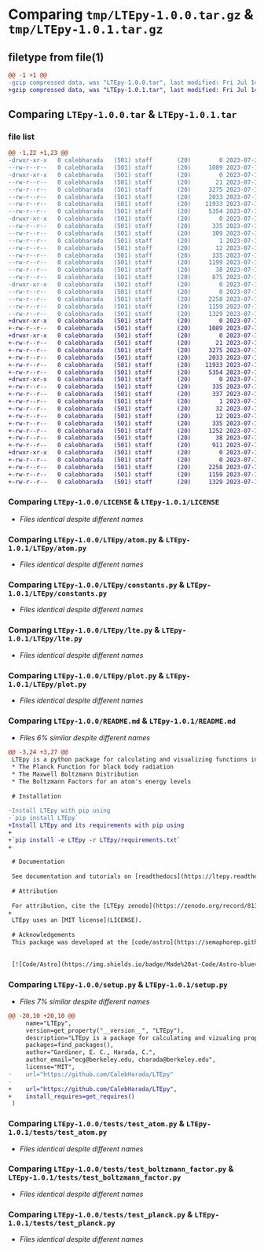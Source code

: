 # Comparing `tmp/LTEpy-1.0.0.tar.gz` & `tmp/LTEpy-1.0.1.tar.gz`

## filetype from file(1)

```diff
@@ -1 +1 @@
-gzip compressed data, was "LTEpy-1.0.0.tar", last modified: Fri Jul 14 15:20:01 2023, max compression
+gzip compressed data, was "LTEpy-1.0.1.tar", last modified: Fri Jul 14 16:28:28 2023, max compression
```

## Comparing `LTEpy-1.0.0.tar` & `LTEpy-1.0.1.tar`

### file list

```diff
@@ -1,22 +1,23 @@
-drwxr-xr-x   0 calebharada   (501) staff       (20)        0 2023-07-14 15:20:01.625787 LTEpy-1.0.0/
--rw-r--r--   0 calebharada   (501) staff       (20)     1089 2023-07-14 14:07:27.000000 LTEpy-1.0.0/LICENSE
-drwxr-xr-x   0 calebharada   (501) staff       (20)        0 2023-07-14 15:20:01.622343 LTEpy-1.0.0/LTEpy/
--rw-r--r--   0 calebharada   (501) staff       (20)       21 2023-07-14 15:16:18.000000 LTEpy-1.0.0/LTEpy/__init__.py
--rw-r--r--   0 calebharada   (501) staff       (20)     3275 2023-07-14 14:07:27.000000 LTEpy-1.0.0/LTEpy/atom.py
--rw-r--r--   0 calebharada   (501) staff       (20)     2033 2023-07-12 16:10:18.000000 LTEpy-1.0.0/LTEpy/constants.py
--rw-r--r--   0 calebharada   (501) staff       (20)    11933 2023-07-14 14:07:27.000000 LTEpy-1.0.0/LTEpy/lte.py
--rw-r--r--   0 calebharada   (501) staff       (20)     5354 2023-07-14 14:07:27.000000 LTEpy-1.0.0/LTEpy/plot.py
-drwxr-xr-x   0 calebharada   (501) staff       (20)        0 2023-07-14 15:20:01.623693 LTEpy-1.0.0/LTEpy.egg-info/
--rw-r--r--   0 calebharada   (501) staff       (20)      335 2023-07-14 15:20:01.000000 LTEpy-1.0.0/LTEpy.egg-info/PKG-INFO
--rw-r--r--   0 calebharada   (501) staff       (20)      309 2023-07-14 15:20:01.000000 LTEpy-1.0.0/LTEpy.egg-info/SOURCES.txt
--rw-r--r--   0 calebharada   (501) staff       (20)        1 2023-07-14 15:20:01.000000 LTEpy-1.0.0/LTEpy.egg-info/dependency_links.txt
--rw-r--r--   0 calebharada   (501) staff       (20)       12 2023-07-14 15:20:01.000000 LTEpy-1.0.0/LTEpy.egg-info/top_level.txt
--rw-r--r--   0 calebharada   (501) staff       (20)      335 2023-07-14 15:20:01.625477 LTEpy-1.0.0/PKG-INFO
--rw-r--r--   0 calebharada   (501) staff       (20)     1199 2023-07-14 15:16:18.000000 LTEpy-1.0.0/README.md
--rw-r--r--   0 calebharada   (501) staff       (20)       38 2023-07-14 15:20:01.625915 LTEpy-1.0.0/setup.cfg
--rw-r--r--   0 calebharada   (501) staff       (20)      875 2023-07-12 17:59:38.000000 LTEpy-1.0.0/setup.py
-drwxr-xr-x   0 calebharada   (501) staff       (20)        0 2023-07-14 15:20:01.625019 LTEpy-1.0.0/tests/
--rw-r--r--   0 calebharada   (501) staff       (20)        0 2023-07-14 14:07:27.000000 LTEpy-1.0.0/tests/__init__.py
--rw-r--r--   0 calebharada   (501) staff       (20)     2258 2023-07-14 14:07:27.000000 LTEpy-1.0.0/tests/test_atom.py
--rw-r--r--   0 calebharada   (501) staff       (20)     1159 2023-07-14 14:07:27.000000 LTEpy-1.0.0/tests/test_boltzmann_factor.py
--rw-r--r--   0 calebharada   (501) staff       (20)     1329 2023-07-14 14:07:27.000000 LTEpy-1.0.0/tests/test_planck.py
+drwxr-xr-x   0 calebharada   (501) staff       (20)        0 2023-07-14 16:28:28.913709 LTEpy-1.0.1/
+-rw-r--r--   0 calebharada   (501) staff       (20)     1089 2023-07-14 14:07:27.000000 LTEpy-1.0.1/LICENSE
+drwxr-xr-x   0 calebharada   (501) staff       (20)        0 2023-07-14 16:28:28.909055 LTEpy-1.0.1/LTEpy/
+-rw-r--r--   0 calebharada   (501) staff       (20)       21 2023-07-14 16:27:32.000000 LTEpy-1.0.1/LTEpy/__init__.py
+-rw-r--r--   0 calebharada   (501) staff       (20)     3275 2023-07-14 14:07:27.000000 LTEpy-1.0.1/LTEpy/atom.py
+-rw-r--r--   0 calebharada   (501) staff       (20)     2033 2023-07-12 16:10:18.000000 LTEpy-1.0.1/LTEpy/constants.py
+-rw-r--r--   0 calebharada   (501) staff       (20)    11933 2023-07-14 14:07:27.000000 LTEpy-1.0.1/LTEpy/lte.py
+-rw-r--r--   0 calebharada   (501) staff       (20)     5354 2023-07-14 14:07:27.000000 LTEpy-1.0.1/LTEpy/plot.py
+drwxr-xr-x   0 calebharada   (501) staff       (20)        0 2023-07-14 16:28:28.911325 LTEpy-1.0.1/LTEpy.egg-info/
+-rw-r--r--   0 calebharada   (501) staff       (20)      335 2023-07-14 16:28:28.000000 LTEpy-1.0.1/LTEpy.egg-info/PKG-INFO
+-rw-r--r--   0 calebharada   (501) staff       (20)      337 2023-07-14 16:28:28.000000 LTEpy-1.0.1/LTEpy.egg-info/SOURCES.txt
+-rw-r--r--   0 calebharada   (501) staff       (20)        1 2023-07-14 16:28:28.000000 LTEpy-1.0.1/LTEpy.egg-info/dependency_links.txt
+-rw-r--r--   0 calebharada   (501) staff       (20)       32 2023-07-14 16:28:28.000000 LTEpy-1.0.1/LTEpy.egg-info/requires.txt
+-rw-r--r--   0 calebharada   (501) staff       (20)       12 2023-07-14 16:28:28.000000 LTEpy-1.0.1/LTEpy.egg-info/top_level.txt
+-rw-r--r--   0 calebharada   (501) staff       (20)      335 2023-07-14 16:28:28.913349 LTEpy-1.0.1/PKG-INFO
+-rw-r--r--   0 calebharada   (501) staff       (20)     1252 2023-07-14 16:25:00.000000 LTEpy-1.0.1/README.md
+-rw-r--r--   0 calebharada   (501) staff       (20)       38 2023-07-14 16:28:28.913802 LTEpy-1.0.1/setup.cfg
+-rw-r--r--   0 calebharada   (501) staff       (20)      911 2023-07-14 16:24:05.000000 LTEpy-1.0.1/setup.py
+drwxr-xr-x   0 calebharada   (501) staff       (20)        0 2023-07-14 16:28:28.912926 LTEpy-1.0.1/tests/
+-rw-r--r--   0 calebharada   (501) staff       (20)        0 2023-07-14 14:07:27.000000 LTEpy-1.0.1/tests/__init__.py
+-rw-r--r--   0 calebharada   (501) staff       (20)     2258 2023-07-14 14:07:27.000000 LTEpy-1.0.1/tests/test_atom.py
+-rw-r--r--   0 calebharada   (501) staff       (20)     1159 2023-07-14 14:07:27.000000 LTEpy-1.0.1/tests/test_boltzmann_factor.py
+-rw-r--r--   0 calebharada   (501) staff       (20)     1329 2023-07-14 14:07:27.000000 LTEpy-1.0.1/tests/test_planck.py
```

### Comparing `LTEpy-1.0.0/LICENSE` & `LTEpy-1.0.1/LICENSE`

 * *Files identical despite different names*

### Comparing `LTEpy-1.0.0/LTEpy/atom.py` & `LTEpy-1.0.1/LTEpy/atom.py`

 * *Files identical despite different names*

### Comparing `LTEpy-1.0.0/LTEpy/constants.py` & `LTEpy-1.0.1/LTEpy/constants.py`

 * *Files identical despite different names*

### Comparing `LTEpy-1.0.0/LTEpy/lte.py` & `LTEpy-1.0.1/LTEpy/lte.py`

 * *Files identical despite different names*

### Comparing `LTEpy-1.0.0/LTEpy/plot.py` & `LTEpy-1.0.1/LTEpy/plot.py`

 * *Files identical despite different names*

### Comparing `LTEpy-1.0.0/README.md` & `LTEpy-1.0.1/README.md`

 * *Files 6% similar despite different names*

```diff
@@ -3,24 +3,27 @@
 LTEpy is a python package for calculating and visualizing functions in local thermodynamic equilibrium, including:
 * The Planck Function for black body radiation
 * The Maxwell Boltzmann Distribution
 * The Boltzmann Factors for an atom's energy levels
 
 # Installation
 
-Install LTEpy with pip using
-`pip install LTEpy`
+Install LTEpy and its requirements with pip using
+
+`pip install -e LTEpy -r LTEpy/requirements.txt`
+
 
 # Documentation
 
 See documentation and tutorials on [readthedocs](https://ltepy.readthedocs.io/en/latest/).
 
 # Attribution
 
 For attribution, cite the [LTEpy zenodo](https://zenodo.org/record/8139888).
+
 LTEpy uses an [MIT license](LICENSE).
 
 # Acknowledgements
 This package was developed at the [code/astro](https://semaphorep.github.io/codeastro/) workshop. Special thanks to the code/astro instructors, Sarah Blunt, Matthew Hosek, and Jason Wang, and the teaching assistant overseeing this project, Simon Ko.
 
 
 [![Code/Astro](https://img.shields.io/badge/Made%20at-Code/Astro-blueviolet.svg)](https://semaphorep.github.io/codeastro/)
```

### Comparing `LTEpy-1.0.0/setup.py` & `LTEpy-1.0.1/setup.py`

 * *Files 7% similar despite different names*

```diff
@@ -20,10 +20,10 @@
     name="LTEpy",
     version=get_property("__version__", "LTEpy"),
     description="LTEpy is a package for calculating and vizualing properties of a gas in local thermodynamic equilibrium.",
     packages=find_packages(),
     author="Gardiner, E. C., Harada, C.",
     author_email="ecg@berkeley.edu, charada@berkeley.edu",
     license="MIT",
-    url="https://github.com/CalebHarada/LTEpy"
-
+    url="https://github.com/CalebHarada/LTEpy",
+    install_requires=get_requires()
 )
```

### Comparing `LTEpy-1.0.0/tests/test_atom.py` & `LTEpy-1.0.1/tests/test_atom.py`

 * *Files identical despite different names*

### Comparing `LTEpy-1.0.0/tests/test_boltzmann_factor.py` & `LTEpy-1.0.1/tests/test_boltzmann_factor.py`

 * *Files identical despite different names*

### Comparing `LTEpy-1.0.0/tests/test_planck.py` & `LTEpy-1.0.1/tests/test_planck.py`

 * *Files identical despite different names*


